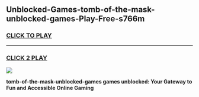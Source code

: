 
## Unblocked-Games-tomb-of-the-mask-unblocked-games-Play-Free-s766m
<h3>
<a href="https://premium76.site?title=tomb-of-the-mask-unblocked-games&ref=15A">CLICK TO PLAY</a></h3>
<hr>

<h3>
<a href="https://premium76.site?title=tomb-of-the-mask-unblocked-games&ref=15A">CLICK 2 PLAY</a>
  
</h3>

<a href="https://premium76.site?title=tomb-of-the-mask-unblocked-games&ref=15A"><img src="https://clearcache.store/games.png"></a>


**tomb-of-the-mask-unblocked-games games unblocked: Your Gateway to Fun and Accessible Online Gaming**

